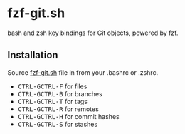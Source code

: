fzf-git.sh
==========

bash and zsh key bindings for Git objects, powered by fzf.

Installation
------------

Source [fzf-git.sh](fzf-git.sh) file in from your .bashrc or .zshrc.

* <kbd>CTRL-G</kbd><kbd>CTRL-F</kbd> for files
* <kbd>CTRL-G</kbd><kbd>CTRL-B</kbd> for branches
* <kbd>CTRL-G</kbd><kbd>CTRL-T</kbd> for tags
* <kbd>CTRL-G</kbd><kbd>CTRL-R</kbd> for remotes
* <kbd>CTRL-G</kbd><kbd>CTRL-H</kbd> for commit hashes
* <kbd>CTRL-G</kbd><kbd>CTRL-S</kbd> for stashes
